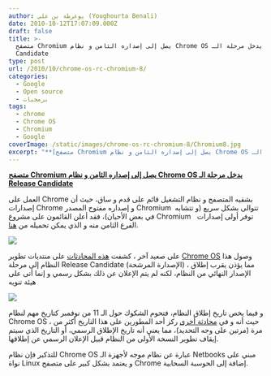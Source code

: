 ```yaml
---
author: يوغرطة بن علي (Youghourta Benali)
date: 2010-10-12T17:07:09.000Z
draft: false
title: >-
  متصفح Chromium يصل إلى إصداره الثامن و نظام Chrome OS يدخل مرحلة الـ Release
  Candidate 
type: post
url: /2010/10/chrome-os-rc-chromium-8/
categories:
  - Google
  - Open source
  - برمجيات
tags:
  - chrome
  - Chrome OS
  - Chromium
  - Google
coverImage: /static/images/chrome-os-rc-chromium-8/Chromium8.jpg
excerpt: "**[متصفح Chromium يصل إلى إصداره الثامن و نظام Chrome OS يدخل مرحلة الـ Release Candidate](https://www.it-scoop.com/2010/10/chrome-os-rc-chromium-8/)**\n\nالعمل على Chrome بشقيه المتصفح و نظام التشغيل قائم على قدم و ساق، حيث أن إصدارات Chrome و إصداره مفتوح المصدر Chromium \_تتوالى بشكل سريع (و"
---
```

**[متصفح Chromium يصل إلى إصداره الثامن و نظام Chrome OS يدخل مرحلة الـ Release Candidate](https://www.it-scoop.com/2010/10/chrome-os-rc-chromium-8/)**

العمل على Chrome بشقيه المتصفح و نظام التشغيل قائم على قدم و ساق، حيث أن إصدارات Chrome و إصداره مفتوح المصدر Chromium  تتوالى بشكل سريع (و تتشابه في بعض الأحيان)، فقد أعلن القائمون على مشروع Chromium   توفر أولى إصدارات الفرع الثامن منه و الذي يمكن تحميله من [هنا](http://src.chromium.org/viewvc/chrome/).

![](/static/images/chrome-os-rc-chromium-8/Chromium8.jpg)

على صعيد آخر ، كشفت [هذه المحادثات](http://code.google.com/p/chromium-os/issues/detail?id=7511\&q=0.9.78.1\&colspec=ID%20Stars%20Pri%20Area%20Type%20Status%20Summary%20Modified%20Owner%20Mstone) على منتديات تطوير [Chrome OS](https://www.it-scoop.com/tag/chrome-os/) وصول هذا النظام إلى مرحلة Release Candidate (الإصدارة المرشحة) ، مما يؤذن يقرب إطلاق الإصدار النهائي من النظام، لكنه لم يتم الإعلان عن ذلك بشكل رسمي و إنما أتى على هيئة تنويه

![](/static/images/chrome-os-rc-chromium-8/ChromeOS-RC.png)

و فيما يخص تاريخ إطلاق النظام، فتحوم الشكوك حول الـ 11 من نوفمبر كتاريخ مهم لنظام Chrome OS ، حيث أنه و في [محادثة أخرى](http://code.google.com/p/chromium-os/issues/detail?id=6665\&sort=-modified\&colspec=ID%20Stars%20Pri%20Area%20Type%20Status%20Summary%20Modified%20Owner%20Mstone) ركز أحد المطورين على هذا التاريخ أكثر من مرة (مرتين على وجه التحديد)، مما يعني أنه تاريخ الإطلاق الرسمي، أو التاريخ الذي سيتم إيقاف تطوير النسخة الأولى من النظام قبيل الإعلان الرسمي عن إطلاقها.

للتذكير فإن نظام Chrome OS عبارة عن نظام موجه لأجهزة الـ Netbooks مبني على نواة Linux و يعتمد بشكل كبير على متصفح Chrome إضافة إلى الحوسبة السحابية.
